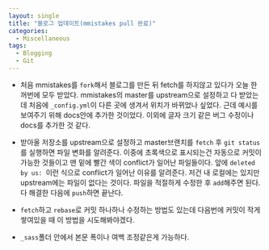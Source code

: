 ```yaml
---
layout: single
title: "블로그 업데이트(mmistakes pull 완료)"
categories:
  - Miscellaneous
tags:
  - Blogging
  - Git
---
```

- 처음 mmistakes를 `fork`해서 블로그를 만든 뒤 fetch를 하지않고 있다가 오늘 한꺼번에 모두 받았다. mmistakes의 master를 upstream으로 설정하고 다 받았는데 처음에 `_config.yml`이 다른 곳에 생겨서 위치가 바뀌었나 싶었다. 근데 예시를 보여주기 위해 docs안에 추가한 것이었다. 이외에 글자 크기 같은 버그 수정이나 docs를 추가한 것 같다.

- 받아올 저장소를 upstream으로 설정하고 master브랜치를 `fetch` 후 `git status`를 실행하면 파일 변화를 알려준다. 이중에 초록색으로 표시되는건 자동으로 커밋이 가능한 것들이고 맨 밑에 빨간 색이 conflict가 일어난 파일들이다. 앞에 `deleted by us: `이런 식으로 conflict가 일어난 이유를 알려준다. 저건 내 로컬에는 있지만 upstream에는 파일이 없다는 것이다. 파일을 적절하게 수정한 후 `add`해주면 된다. 다 해결한 다음에 `push`하면 끝난다.

- `fetch`하고 `rebase`로 커밋 하나하나 수정하는 방법도 있는데 다음번에 커밋이 작게 쌓여있을 때 이 방법을 시도해봐야겠다.

- `_sass`폴더 안에서 본문 폭이나 여백 조정같은게 가능하다.